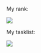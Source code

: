 My rank:

<img src="https://www.mupload.nl/img/phiptm2gkh79n.png"></img>

My tasklist:

<img src="https://www.mupload.nl/img/r4mlma8q9srh9.png"></img>
